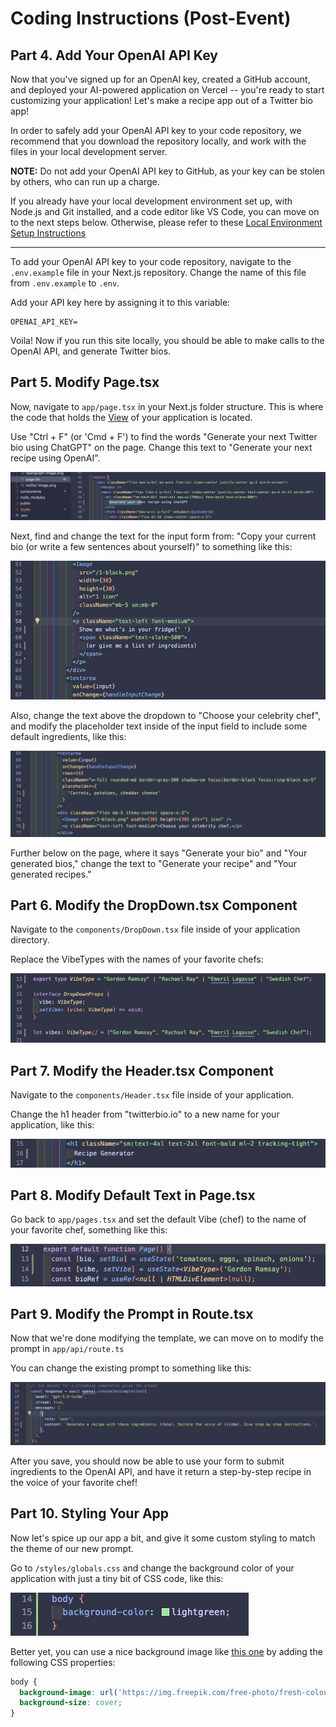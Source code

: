 # Coding Instructions (Post-Event)

## Part 4. Add Your OpenAI API Key

Now that you've signed up for an OpenAI key, created a GitHub account, and deployed your AI-powered application on Vercel -- you're ready to start customizing your application! Let's make a recipe app out of a Twitter bio app!

In order to safely add your OpenAI API key to your code repository, we recommend that you download the repository locally, and work with the files in your local development server.

__NOTE:__ Do not add your OpenAI API key to GitHub, as your key can be stolen by others, who can run up a charge.

If you already have your local development environment set up, with Node.js and Git installed, and a code editor like VS Code, you can move on to the next steps below. Otherwise, please refer to these [Local Environment Setup Instructions](./localsetup.md)

-------

To add your OpenAI API key to your code repository, navigate to the `.env.example` file in your Next.js repository. Change the name of this file from `.env.example` to `.env`.

Add your API key here by assigning it to this variable:

```
OPENAI_API_KEY=
```

Voila! Now if you run this site locally, you should be able to make calls to the OpenAI API, and generate Twitter bios.

## Part 5. Modify Page.tsx

Now, navigate to `app/page.tsx` in your Next.js folder structure. This is where the code that holds the [View](https://www.geeksforgeeks.org/mvc-design-pattern/) of your application is located.

Use "Ctrl + F" (or 'Cmd + F') to find the words "Generate your next Twitter bio using ChatGPT" on the page. Change this text to "Generate your next recipe using OpenAI".

![Replace H1 Header](./images/5_ReplaceHeader.png)

Next, find and change the text for the input form from: "Copy your current bio (or write a few sentences about yourself)" to something like this:

![Replace Bios with Ingredients](./images/6_BioToIngredients.png)

Also, change the text above the dropdown to "Choose your celebrity chef", and modify the placeholder text inside of the input field to include some default ingredients, like this:

![Replace Bios with Ingredients](./images/10_ChangePlaceholderIngredients.png)


Further below on the page, where it says "Generate your bio" and "Your generated bios," change the text to "Generate your recipe" and "Your generated recipes."

## Part 6. Modify the DropDown.tsx Component

Navigate to the `components/DropDown.tsx` file inside of your application directory.

Replace the VibeTypes with the names of your favorite chefs:

![Replace Vibes with Chefs](./images/7_VibeToChef.png)


## Part 7. Modify the Header.tsx Component

Navigate to the `components/Header.tsx` file inside of your application.

Change the h1 header from "twitterbio.io" to a new name for your application, like this:

![Change the Page Heading](./images/8_ChangeHeading.png)


## Part 8. Modify Default Text in Page.tsx

Go back to `app/pages.tsx` and set the default Vibe (chef) to the name of your favorite chef, something like this:

![Modify default data](./images/9_ModifyDefaultData.png)


## Part 9. Modify the Prompt in Route.tsx

Now that we're done modifying the template, we can move on to modify the prompt in `app/api/route.ts`

You can change the existing prompt to something like this:

![Modify the prompt](./images/11_NewPrompt.png)

After you save, you should now be able to use your form to submit ingredients to the OpenAI API, and have it return a step-by-step recipe in the voice of your favorite chef!

## Part 10. Styling Your App

Now let's spice up our app a bit, and give it some custom styling to match the theme of our new prompt.

Go to `/styles/globals.css` and change the background color of your application with just a tiny bit of CSS code, like this:

![Modify the background color](./images/12_ModifyCSS.png)

Better yet, you can use a nice background image like [this one](https://img.freepik.com/free-photo/fresh-colourful-ingredients-mexican-cuisine_23-2148254294.jpg?w=1800&t=st=1694986481~exp=1694987081~hmac=d63a0602c22d21d802aa1639bb58d1e4866fa36943ff123d7928dfb13d04f57d) by adding the following CSS properties:

```CSS
body {
  background-image: url('https://img.freepik.com/free-photo/fresh-colourful-ingredients-mexican-cuisine_23-2148254294.jpg?w=1800&t=st=1694986481~exp=1694987081~hmac=d63a0602c22d21d802aa1639bb58d1e4866fa36943ff123d7928dfb13d04f57d');
  background-size: cover;
}
```

